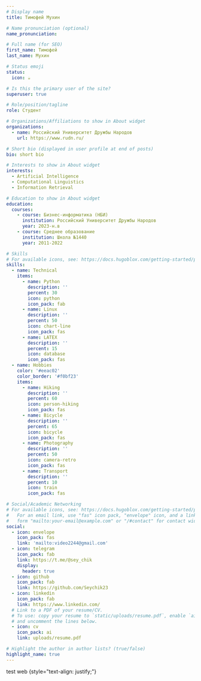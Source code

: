 ```yaml
---
# Display name
title: Тимофей Мухин

# Name pronunciation (optional)
name_pronunciation: 

# Full name (for SEO)
first_name: Тимофей
last_name: Мухин

# Status emoji
status: 
  icon: ☕️

# Is this the primary user of the site?
superuser: true

# Role/position/tagline
role: Студент

# Organizations/Affiliations to show in About widget
organizations:
  - name: Российский Университет Дружбы Народов
    url: https://www.rudn.ru/

# Short bio (displayed in user profile at end of posts)
bio: short bio

# Interests to show in About widget
interests:
  - Artificial Intelligence
  - Computational Linguistics
  - Information Retrieval

# Education to show in About widget
education:
  courses:
    - course: Бизнес-информатика (НБИ)
      institution: Российский Университет Дружбы Народов
      year: 2023-н.в
    - course: Среднее образование
      institution: Школа №1440
      year: 2011-2022

# Skills
# For available icons, see: https://docs.hugoblox.com/getting-started/page-builder/#icons
skills:
  - name: Technical
    items:
      - name: Python
        description: ''
        percent: 30
        icon: python
        icon_pack: fab
      - name: Linux
        description: ''
        percent: 50
        icon: chart-line
        icon_pack: fas
      - name: LATEX
        description: ''
        percent: 15
        icon: database
        icon_pack: fas
  - name: Hobbies
    color: '#eeac02'
    color_border: '#f0bf23'
    items:
      - name: Hiking
        description: ''
        percent: 60
        icon: person-hiking
        icon_pack: fas
      - name: Bicycle
        description: ''
        percent: 65
        icon: bicycle
        icon_pack: fas
      - name: Photography
        description: ''
        percent: 50
        icon: camera-retro
        icon_pack: fas
      - name: Transport
        description: ''
        percent: 10
        icon: train
        icon_pack: fas

# Social/Academic Networking
# For available icons, see: https://docs.hugoblox.com/getting-started/page-builder/#icons
#   For an email link, use "fas" icon pack, "envelope" icon, and a link in the
#   form "mailto:your-email@example.com" or "/#contact" for contact widget.
social:
  - icon: envelope
    icon_pack: fas
    link: 'mailto:video2244@gmail.com'
  - icon: telegram
    icon_pack: fab
    link: https://t.me/@sey_chik
    display:
      header: true
  - icon: github
    icon_pack: fab
    link: https://github.com/Seychik23
  - icon: linkedin
    icon_pack: fab
    link: https://www.linkedin.com/
  # Link to a PDF of your resume/CV.
  # To use: copy your resume to `static/uploads/resume.pdf`, enable `ai` icons in `params.yaml`,
  # and uncomment the lines below.
  - icon: cv
    icon_pack: ai
    link: uploads/resume.pdf

# Highlight the author in author lists? (true/false)
highlight_name: true
---
```


test web
{style="text-align: justify;"}
